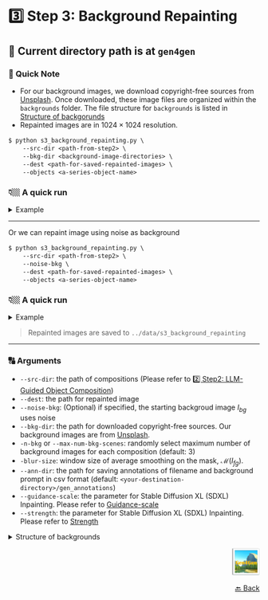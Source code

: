 # 3️⃣ Step 3: Background Repainting

## 🚩 Current directory path is at `gen4gen`

### 🔖 Quick Note
- For our background images, we download copyright-free sources from [Unsplash](https://unsplash.com/). Once downloaded, these image files are organized within the `backgrounds` folder. The file structure for `backgrounds` is listed in <a href="#0"> Structure of backgorunds</a><br>
- Repainted images are in $1024\times1024$ resolution.

```bash=
$ python s3_background_repainting.py \
    --src-dir <path-from-step2> \
    --bkg-dir <background-image-directories> \
    --dest <path-for-saved-repainted-images> \
    --objects <a-series-object-name>
```

### 👇🏼 A quick run
<details>
<summary>Example</summary>

```bash=
$ python s3_background_repainting.py \
    --src-dir ../data/s2_object_compositions/1_cat+dog+houseplant \
    --bkg-dir backgrounds/garden backgrounds/room \
    --dest ../data/s3_background_repainting \
    --objects cat dog houseplant
```
</details>

---
Or we can repaint image using noise as background

```bash=
$ python s3_background_repainting.py \
    --src-dir <path-from-step2> \
    --noise-bkg \
    --dest <path-for-saved-repainted-images> \
    --objects <a-series-object-name>
```

### 👇🏼 A quick run
<details>
<summary>Example</summary>

```bash=
$ python s3_background_repainting.py \
    --src-dir ../data/s2_object_compositions/1_cat+dog+houseplant \
    --noise_bkg \
    --dest ../data/s3_background_repainting \
    --objects cat dog houseplant
```
</details>

> Repainted images are saved to `../data/s3_background_repainting`

---
### 🔠 Arguments

- `--src-dir`: the path of compositions (Please refer to [2️⃣  Step2: LLM-Guided Object Composition](s2_README.md))
- `--dest`: the path for repainted image
- `--noise-bkg`: (Optional) if specified, the starting backgroud image $I_{bg}$ uses noise
- `--bkg-dir`: the path for downloaded copyright-free sources. Our background images are from [Unsplash](https://unsplash.com/).
- `-n-bkg` or `--max-num-bkg-scenes`: randomly select maximum number of background images for each composition (default: 3)
- `-blur-size`: window size of average smoothing on the mask, $\mathcal{M}(I_{fg})$. 
- `--ann-dir`: the path for saving annotations of filename and background prompt in csv format (default: `<your-destination-directory>/gen_annotations`)
- `--guidance-scale`: the parameter for Stable Diffusion XL (SDXL) Inpainting. Please refer to [Guidance-scale](https://huggingface.co/docs/diffusers/en/using-diffusers/inpaint#:~:text=Guidance%20scale,from%20the%20prompt)
- `--strength`: the parameter for Stable Diffusion XL (SDXL) Inpainting. Please refer to [Strength](https://huggingface.co/docs/diffusers/en/using-diffusers/inpaint#:~:text=Strength,base%20image%20more)


<details>
<summary><a name="0"></a> Structure of backgrounds</span></summary>

```shell
backgrounds
├── garden
│   ├── garden1.jpeg
│   ├── garden2.jpeg
│   └── garden3.jpeg
└── grass
    ├── christoph-schulz-aieCBdanNOE-unsplash.jpeg
    ├── gaetano-cessati-d91HDmCta0k-unsplash.jpeg
    ├── jan-vernarec-udGLWdHXj80-unsplash.jpeg
    ├── meg-3hyfMlJJ8rU-unsplash.jpeg
    ├── michael-kroul-F4Q3R1Zqg6M-unsplash.jpeg
    └── s-tsuchiya-1wAmm_d2TDM-unsplash.jpeg
```
</details>

<p align="right">
      <img src="../assets/Gen4GenLogo.png" alt="Logo" width="" height="55"/>
</p>

<p align="right"><a href="README.md">🔙 Back</a></p>
